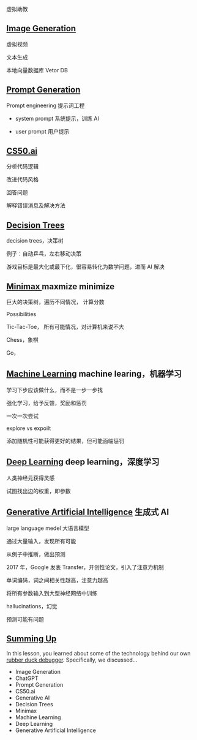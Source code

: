 虚拟助教

## [Image Generation](https://cs50.harvard.edu/x/2024/notes/ai/#image-generation)

虚拟视频



文本生成



本地向量数据库 Vetor DB



## [Prompt Generation](https://cs50.harvard.edu/x/2024/notes/ai/#prompt-generation)

Prompt engineering 提示词工程

- system prompt 系统提示，训练 AI

- user prompt 用户提示

## [CS50.ai](https://cs50.harvard.edu/x/2024/notes/ai/#cs50ai)

分析代码逻辑

改进代码风格

回答问题

解释错误消息及解决方法



## [Decision Trees](https://cs50.harvard.edu/x/2024/notes/ai/#decision-trees)

decision trees，决策树

例子：自动乒乓，左右移动决策

游戏目标是最大化或最下化，很容易转化为数学问题，进而 AI 解决



## [Minimax ](https://cs50.harvard.edu/x/2024/notes/ai/#minimax)maxmize minimize

巨大的决策树，遍历不同情况， 计算分数



Possibilities

Tic-Tac-Toe， 所有可能情况，对计算机来说不大

Chess，象棋

Go，



## [Machine Learning](https://cs50.harvard.edu/x/2024/notes/ai/#machine-learning) machine learing，机器学习

学习下步应该做什么，而不是一步一步找

强化学习，给予反馈，奖励和惩罚

一次一次尝试



explore vs expoilt

添加随机性可能获得更好的结果，但可能面临惩罚



## [Deep Learning](https://cs50.harvard.edu/x/2024/notes/ai/#deep-learning) deep learning，深度学习

人类神经元获得灵感

试图找出边的权重，即参数



## [Generative Artificial Intelligence](https://cs50.harvard.edu/x/2024/notes/ai/#generative-artificial-intelligence) 生成式 AI

large language medel 大语言模型

通过大量输入，发现所有可能

从例子中推断，做出预测



2017 年，Google 发表 Transfer，开创性论文，引入了注意力机制

单词编码，词之间相关性越高，注意力越高

将所有参数输入到大型神经网络中训练



hallucinations，幻觉

预测可能有问题



## [Summing Up](https://cs50.harvard.edu/x/2024/notes/ai/#summing-up)

In this lesson, you learned about some of the technology behind our own [rubber duck debugger](https://cs50.ai/). Specifically, we discussed…

- Image Generation
- ChatGPT
- Prompt Generation
- CS50.ai
- Generative AI
- Decision Trees
- Minimax
- Machine Learning
- Deep Learning
- Generative Artificial Intelligence
